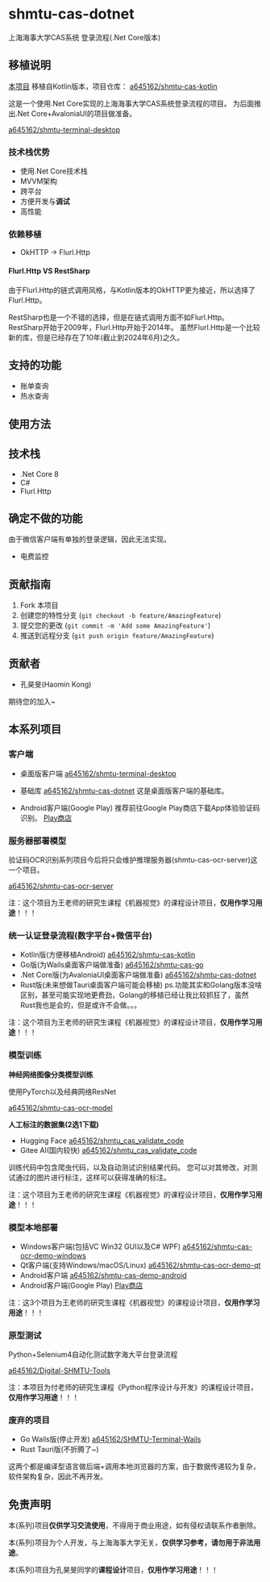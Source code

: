 # shmtu-cas-dotnet

上海海事大学CAS系统 登录流程(.Net Core版本)

## 移植说明

[本项目](https://github.com/a645162/shmtu-cas-dotnet)
移植自Kotlin版本，项目仓库：
[a645162/shmtu-cas-kotlin](https://github.com/a645162/shmtu-cas-kotlin)

这是一个使用.Net Core实现的上海海事大学CAS系统登录流程的项目。
为后面推出.Net Core+AvaloniaUI的项目做准备。

[a645162/shmtu-terminal-desktop](https://github.com/a645162/shmtu-terminal-desktop)

### 技术栈优势

- 使用.Net Core技术栈
- MVVM架构
- 跨平台
- 方便开发与**调试**
- 高性能

### 依赖移植

- OkHTTP -> Flurl.Http

#### Flurl.Http VS RestSharp

由于Flurl.Http的链式调用风格，与Kotlin版本的OkHTTP更为接近，所以选择了Flurl.Http。

RestSharp也是一个不错的选择，但是在链式调用方面不如Flurl.Http。
RestSharp开始于2009年，Flurl.Http开始于2014年。
虽然Flurl.Http是一个比较新的库，但是已经存在了10年(截止到2024年6月)之久。

## 支持的功能

- 账单查询
- 热水查询

## 使用方法

## 技术栈

- .Net Core 8
- C\#
- Flurl.Http

## 确定不做的功能

由于微信客户端有单独的登录逻辑，因此无法实现。

- 电费监控

## 贡献指南

1. Fork 本项目
2. 创建您的特性分支 (`git checkout -b feature/AmazingFeature`)
3. 提交您的更改 (`git commit -m 'Add some AmazingFeature'`)
4. 推送到远程分支 (`git push origin feature/AmazingFeature`)

## 贡献者

- 孔昊旻(Haomin Kong)

期待您的加入~

## 本系列项目

### 客户端

* 桌面版客户端
  [a645162/shmtu-terminal-desktop](https://github.com/a645162/shmtu-terminal-desktop)

* 基础库
  [a645162/shmtu-cas-dotnet](https://github.com/a645162/shmtu-cas-dotnet)
  这是桌面版客户端的基础库。

* Android客户端(Google Play)
  推荐前往Google Play商店下载App体验验证码识别。
  [Play商店](https://play.google.com/store/apps/details?id=com.khm.shmtu.cas.ocr.demo)

### 服务器部署模型

验证码OCR识别系列项目今后将只会维护推理服务器(shmtu-cas-ocr-server)这一个项目。

[a645162/shmtu-cas-ocr-server](https://github.com/a645162/shmtu-cas-ocr-server)

注：这个项目为王老师的研究生课程《机器视觉》的课程设计项目，**仅用作学习用途**！！！

### 统一认证登录流程(数字平台+微信平台)

* Kotlin版(方便移植Android)
  [a645162/shmtu-cas-kotlin](https://github.com/a645162/shmtu-cas-kotlin)
* Go版(为Wails桌面客户端做准备)
  [a645162/shmtu-cas-go](https://github.com/a645162/shmtu-cas-go)
* .Net Core版(为AvaloniaUI桌面客户端做准备)
  [a645162/shmtu-cas-dotnet](https://github.com/a645162/shmtu-cas-dotnet)
* Rust版(未来想做Tauri桌面客户端可能会移植)
  ps.功能其实和Golang版本没啥区别，甚至可能实现地更费劲，Golang的移植已经让我比较抓狂了，虽然Rust我也是会的，但是或许不会做。。。

注：这个项目为王老师的研究生课程《机器视觉》的课程设计项目，**仅用作学习用途**！！！

### 模型训练

**神经网络图像分类模型训练**

使用PyTorch以及经典网络ResNet

[a645162/shmtu-cas-ocr-model](https://github.com/a645162/shmtu-cas-ocr-model)

**人工标注的数据集(2选1下载)**

* Hugging Face
  [a645162/shmtu_cas_validate_code](https://huggingface.co/datasets/a645162/shmtu_cas_validate_code)
* Gitee AI(国内较快)
  [a645162/shmtu_cas_validate_code](https://ai.gitee.com/datasets/a645162/shmtu_cas_validate_code)

训练代码中包含爬虫代码，以及自动测试识别结果代码。
您可以对其修改，对测试通过的图片进行标注，这样可以获得准确的标注。

注：这个项目为王老师的研究生课程《机器视觉》的课程设计项目，**仅用作学习用途**！！！

### 模型本地部署

* Windows客户端(包括VC Win32 GUI以及C# WPF)
  [a645162/shmtu-cas-ocr-demo-windows](https://github.com/a645162/shmtu-cas-ocr-demo-windows)
* Qt客户端(支持Windows/macOS/Linux)
  [a645162/shmtu-cas-ocr-demo-qt](https://github.com/a645162/shmtu-cas-ocr-demo-qt)
* Android客户端
  [a645162/shmtu-cas-demo-android](https://github.com/a645162/shmtu-cas-demo-android)
* Android客户端(Google Play)
  [Play商店](https://play.google.com/store/apps/details?id=com.khm.shmtu.cas.ocr.demo)

注：这3个项目为王老师的研究生课程《机器视觉》的课程设计项目，**仅用作学习用途**！！！

### 原型测试

Python+Selenium4自动化测试数字海大平台登录流程

[a645162/Digital-SHMTU-Tools](https://github.com/a645162/Digital-SHMTU-Tools)

注：本项目为付老师的研究生课程《Python程序设计与开发》的课程设计项目，**仅用作学习用途**！！！

### 废弃的项目

* Go Wails版(停止开发)
  [a645162/SHMTU-Terminal-Wails](https://github.com/a645162/SHMTU-Terminal-Wails)
* Rust Tauri版(不折腾了~)

这两个都是编译型语言做后端+调用本地浏览器的方案，由于数据传递较为复杂，软件架构复杂，因此不再开发。

## 免责声明

本(系列)项目**仅供学习交流使用**，不得用于商业用途，如有侵权请联系作者删除。

本(系列)项目为个人开发，与上海海事大学无关，**仅供学习参考，请勿用于非法用途**。

本(系列)项目为孔昊旻同学的**课程设计**项目，**仅用作学习用途**！！！
